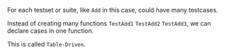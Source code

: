 For each testset or suite, like `Add` in this case, could have many testcases.

Instead of creating many functions `TestAdd1` `TestAdd2` `TestAdd3`, we can declare cases in one function.

This is called `Table-Driven`.